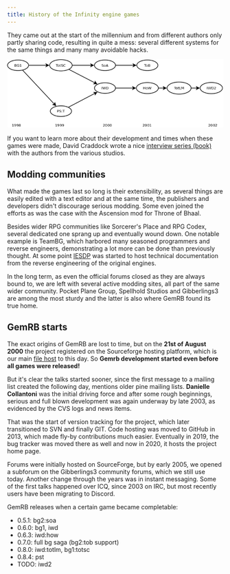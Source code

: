 ```yaml
---
title: History of the Infinity engine games
---
```


They came out at the start of the millennium and from different authors only
partly sharing code, resulting in quite a mess: several different systems for
the same things and many many avoidable hacks.

![timeline](/assets/img/ie_chronology.png)

If you want to learn more about their development and times when these games
were made, David Craddock wrote a nice [interview series
(book)](https://www.shacknews.com/article/103473/beneath-a-starless-sky-pillars-of-eternity-and-the-infinity-engine-era-of-rpgs?page=1)
with the authors from the various studios.


## Modding communities
What made the games last so long is their extensibility, as several things are
easily edited with a text editor and at the same time, the publishers and
developers didn't discourage serious modding. Some even joined the efforts as
was the case with the Ascension mod for Throne of Bhaal.

Besides wider RPG communities like Sorcerer's Place and RPG Codex, several
dedicated one sprang up and eventually wound down. One notable example is
TeamBG, which harbored many seasoned programmers and reverse engineers,
demonstrating a lot more can be done than previously thought. At some point
[IESDP](https://gibberlings3.github.io/iesdp/) was started to host technical
documentation from the reverse engineering of the original engines.

In the long term, as even the official forums closed as they are always bound
to, we are left with several active modding sites, all part of the same wider
community. Pocket Plane Group, Spellhold Studios and Gibberlings3 are among
the most sturdy and the latter is also where GemRB found its true home.


## GemRB starts
The exact origins of GemRB are lost to time, but on the **21st of August
2000** the project registered on the Sourceforge hosting platform, which
is our main [file host](https://sourceforge.net/p/gemrb) to this day. So
**Gemrb development started even before all games were released!**

But it's clear the talks started sooner, since the first message to a
mailing list created the following day, mentions older pine mailing
lists. **Danielle Collantoni** was the initial driving force and after
some rough beginnings, serious and full blown development was again
underway by late 2003, as evidenced by the CVS logs and news items.

That was the start of version tracking for the project, which later
transitioned to SVN and finally GIT. Code hosting was moved to GitHub in
2013, which made fly-by contributions much easier. Eventually in 2019, the
bug tracker was moved there as well and now in 2020, it hosts the project
home page.

Forums were initially hosted on SourceForge, but by early 2005, we opened
a subforum on the Gibberlings3 community forums, which we still use today.
Another change through the years was in instant messaging. Some of the first
talks happened over ICQ, since 2003 on IRC, but most recently users have
been migrating to Discord.

GemRB releases when a certain game became completable:
- 0.5.1: bg2:soa
- 0.6.0: bg1, iwd
- 0.6.3: iwd:how
- 0.7.0: full bg saga (bg2:tob support)
- 0.8.0: iwd:totlm, bg1:totsc
- 0.8.4: pst
- TODO: iwd2
